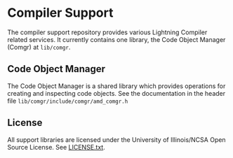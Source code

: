 Compiler Support
================

The compiler support repository provides various Lightning Compiler related
services. It currently contains one library, the Code Object Manager (Comgr) at
`lib/comgr`.

Code Object Manager
-------------------

The Code Object Manager is a shared library which provides operations for
creating and inspecting code objects. See the documentation in the header file
`lib/comgr/include/comgr/amd_comgr.h`

License
-------

All support libraries are licensed under the University of Illinois/NCSA Open
Source License. See [LICENSE.txt](LICENSE.txt).
